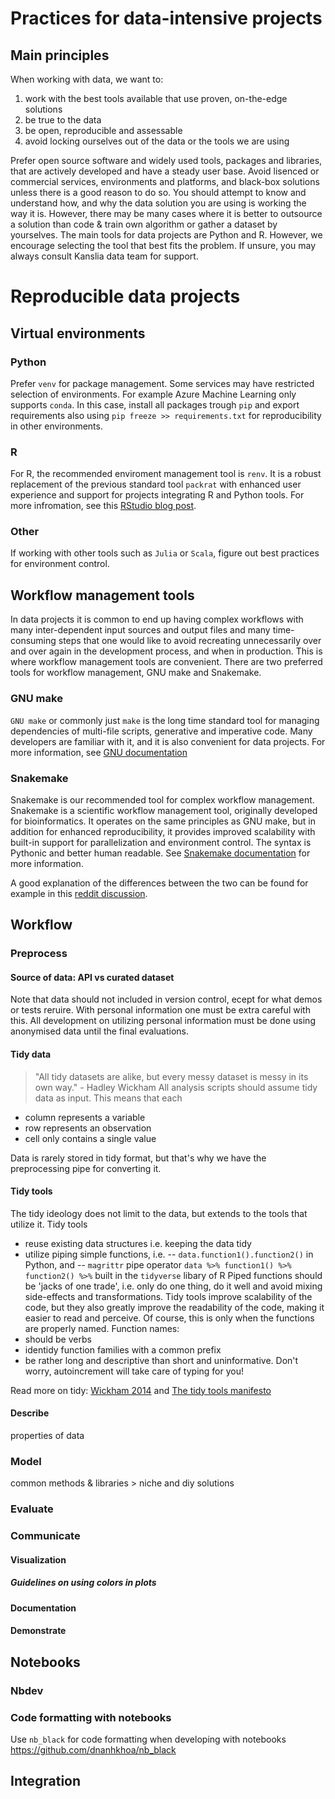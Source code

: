# Practices for data-intensive projects

## Main principles

When working with data, we want to:
1. work with the best tools available that use proven, on-the-edge solutions
2. be true to the data
3. be open, reproducible and assessable
4. avoid locking ourselves out of the data or the tools we are using

Prefer open source software and widely used tools, packages and libraries, that are actively developed and have a steady user base. Avoid lisenced or commercial services, environments and platforms, and black-box solutions unless there is a good reason to do so. You should attempt to know and understand how, and why the data solution you are using is working the way it is. However, there may be many cases where it is better to outsource a solution than code & train own algorithm or gather a dataset by yourselves. The main tools for data projects are Python and R. However, we encourage selecting the tool that best fits the problem. If unsure, you may always consult Kanslia data team for support.

# Reproducible data projects
## Virtual environments
### Python
Prefer <code>venv</code> for package management. 
Some services may have restricted selection of environments. For example Azure Machine Learning only supports <code>conda</code>. In this case, install all packages trough <code>pip</code> and export requirements also using <code>pip freeze >> requirements.txt</code> for reproducibility in other environments.

### R
For R, the recommended enviroment management tool is <code>renv</code>. It is a robust replacement of the previous standard tool <code>packrat</code> with enhanced user experience and support for projects integrating R and Python tools. For more infromation, see this [RStudio blog post](https://blog.rstudio.com/2019/11/06/renv-project-environments-for-r/).

### Other
If working with other tools such as <code>Julia</code> or <code>Scala</code>, figure out best practices for environment control.

## Workflow management tools

In data projects it is common to end up having complex workflows with many inter-dependent input sources and output files and many time-consuming steps that one would like to avoid recreating unnecessarily over and over again in the development process, and when in production. This is where workflow management tools are convenient. There are two preferred tools for workflow management, GNU make and Snakemake.

### GNU make
<code>GNU make</code> or commonly just <code>make</code> is the long time standard tool for managing dependencies of multi-file scripts, generative and imperative code. Many developers are familiar with it, and it is also convenient for data projects. For more information, see [GNU documentation](https://www.gnu.org/software/make/)

### Snakemake

Snakemake is our recommended tool for complex workflow management. Snakemake is a scientific workflow management tool, originally developed for bioinformatics. It operates on the same principles as GNU make, but in addition for enhanced reproducibility, it provides improved scalability with built-in support for parallelization and environment control. The syntax is Pythonic and better human readable. See [Snakemake documentation](https://snakemake.readthedocs.io/en/stable/index.html) for more information.

A good explanation of the differences between the two can be found for example in this [reddit discussion](https://www.reddit.com/r/bioinformatics/comments/f7jsuz/difference_between_gnu_make_and_snakemake/).


## Workflow

### Preprocess
#### Source of data: API vs curated dataset
  Note that data should not included in version control, ecept for what demos or tests reruire. With personal information one must be extra careful with this. 
  All development on utilizing personal information must be done using anonymised data until the final evaluations.
#### Tidy data
> "All tidy datasets are alike, but every messy dataset is messy in its own way." - Hadley Wickham
All analysis scripts should assume tidy data as input.
This means that each
- column represents a variable
- row represents an observation
- cell only contains a single value

Data is rarely stored in tidy format, but that's why we have the preprocessing pipe for converting it.

#### Tidy tools

The tidy ideology does not limit to the data, but extends to the tools that utilize it. Tidy tools
- reuse existing data structures i.e. keeping the data tidy
- utilize piping simple functions, i.e. 
-- <code>data.function1().function2()</code> in Python, and
-- <code>magrittr</code> pipe operator <code>data %>% function1() %>% function2() %>%</code> built in the <code>tidyverse</code> libary of R
Piped functions should be 'jacks of one trade', i.e. only do one thing, do it well and avoid mixing side-effects and transformations. 
Tidy tools improve scalability of the code, but they also greatly improve the readability of the code, making it easier to read and perceive. Of course, this is only when the functions are properly named. Function names:
- should be verbs
- identidy function families with a common prefix
- be rather long and descriptive than short and uninformative. Don't worry, autoincrement will take care of typing for you!


Read more on tidy: [Wickham 2014](https://vita.had.co.nz/papers/tidy-data.html) and [The tidy tools manifesto](https://cran.r-project.org/web/packages/tidyverse/vignettes/manifesto.html)

#### Describe
properties of data
### Model
common methods & libraries > niche and diy solutions
### Evaluate


### Communicate
#### Visualization

##### Guidelines on using colors in plots

#### Documentation

#### Demonstrate

## Notebooks

### Nbdev

### Code formatting with notebooks
Use <code/>nb_black</code> for code formatting when developing with notebooks
https://github.com/dnanhkhoa/nb_black

## Integration

